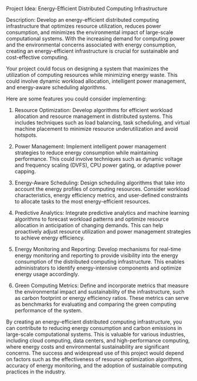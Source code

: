 
Project Idea: Energy-Efficient Distributed Computing Infrastructure

Description:
Develop an energy-efficient distributed computing infrastructure that optimizes resource utilization, reduces power consumption, and minimizes the environmental impact of large-scale computational systems. With the increasing demand for computing power and the environmental concerns associated with energy consumption, creating an energy-efficient infrastructure is crucial for sustainable and cost-effective computing.

Your project could focus on designing a system that maximizes the utilization of computing resources while minimizing energy waste. This could involve dynamic workload allocation, intelligent power management, and energy-aware scheduling algorithms.

Here are some features you could consider implementing:

1. Resource Optimization: Develop algorithms for efficient workload allocation and resource management in distributed systems. This includes techniques such as load balancing, task scheduling, and virtual machine placement to minimize resource underutilization and avoid hotspots.

2. Power Management: Implement intelligent power management strategies to reduce energy consumption while maintaining performance. This could involve techniques such as dynamic voltage and frequency scaling (DVFS), CPU power gating, or adaptive power capping.

3. Energy-Aware Scheduling: Design scheduling algorithms that take into account the energy profiles of computing resources. Consider workload characteristics, energy efficiency metrics, and user-defined constraints to allocate tasks to the most energy-efficient resources.

4. Predictive Analytics: Integrate predictive analytics and machine learning algorithms to forecast workload patterns and optimize resource allocation in anticipation of changing demands. This can help proactively adjust resource utilization and power management strategies to achieve energy efficiency.

5. Energy Monitoring and Reporting: Develop mechanisms for real-time energy monitoring and reporting to provide visibility into the energy consumption of the distributed computing infrastructure. This enables administrators to identify energy-intensive components and optimize energy usage accordingly.

6. Green Computing Metrics: Define and incorporate metrics that measure the environmental impact and sustainability of the infrastructure, such as carbon footprint or energy efficiency ratios. These metrics can serve as benchmarks for evaluating and comparing the green computing performance of the system.

By creating an energy-efficient distributed computing infrastructure, you can contribute to reducing energy consumption and carbon emissions in large-scale computational systems. This is valuable for various industries, including cloud computing, data centers, and high-performance computing, where energy costs and environmental sustainability are significant concerns. The success and widespread use of this project would depend on factors such as the effectiveness of resource optimization algorithms, accuracy of energy monitoring, and the adoption of sustainable computing practices in the industry.